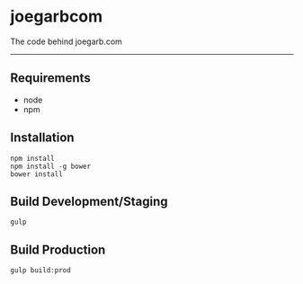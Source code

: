 # joegarbcom
The code behind joegarb.com

---

## Requirements
- node
- npm

## Installation
    npm install
	npm install -g bower
	bower install

## Build Development/Staging
    gulp

## Build Production
    gulp build:prod